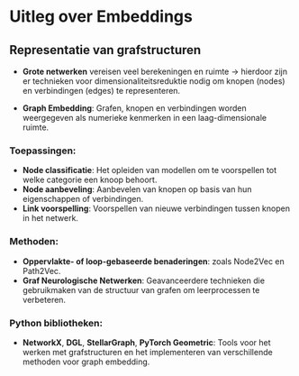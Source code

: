 # Uitleg over Embeddings

## Representatie van grafstructuren

- **Grote netwerken** vereisen veel berekeningen en ruimte → hierdoor zijn er technieken voor dimensionaliteitsreduktie nodig om knopen (nodes) en verbindingen (edges) te representeren.
  
- **Graph Embedding**: Grafen, knopen en verbindingen worden weergegeven als numerieke kenmerken in een laag-dimensionale ruimte.

### Toepassingen:
- **Node classificatie**: Het opleiden van modellen om te voorspellen tot welke categorie een knoop behoort.
- **Node aanbeveling**: Aanbevelen van knopen op basis van hun eigenschappen of verbindingen.
- **Link voorspelling**: Voorspellen van nieuwe verbindingen tussen knopen in het netwerk.

### Methoden:
- **Oppervlakte- of loop-gebaseerde benaderingen**: zoals Node2Vec en Path2Vec.
- **Graf Neurologische Netwerken**: Geavanceerdere technieken die gebruikmaken van de structuur van grafen om leerprocessen te verbeteren.

### Python bibliotheken:
- **NetworkX**, **DGL**, **StellarGraph**, **PyTorch Geometric**: Tools voor het werken met grafstructuren en het implementeren van verschillende methoden voor graph embedding.